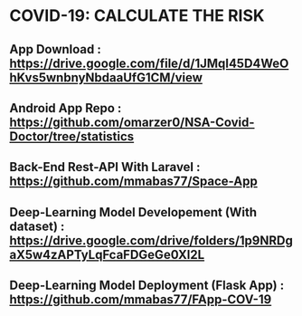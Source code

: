 # COVID-19: CALCULATE THE RISK

## App Download : https://drive.google.com/file/d/1JMqI45D4WeOhKvs5wnbnyNbdaaUfG1CM/view

## Android App Repo : https://github.com/omarzer0/NSA-Covid-Doctor/tree/statistics
## Back-End Rest-API With Laravel : https://github.com/mmabas77/Space-App
## Deep-Learning Model Developement (With dataset) : https://drive.google.com/drive/folders/1p9NRDgaX5w4zAPTyLqFcaFDGeGe0Xl2L
## Deep-Learning Model Deployment (Flask App) : https://github.com/mmabas77/FApp-COV-19
